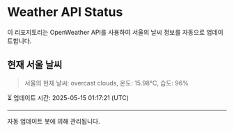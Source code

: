 
# Weather API Status

이 리포지토리는 OpenWeather API를 사용하여 서울의 날씨 정보를 자동으로 업데이트합니다.

## 현재 서울 날씨
> 서울의 현재 날씨: overcast clouds, 온도: 15.98°C, 습도: 96%

⏳ 업데이트 시간: 2025-05-15 01:17:21 (UTC)

---
자동 업데이트 봇에 의해 관리됩니다.

